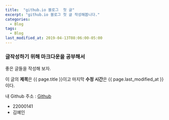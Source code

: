 ```yaml
---
title:  "github.io 블로그  첫 글"
excerpt: "github.io 블로그 첫 글 작성해봅니다."
categories:
  - Blog
tags:
  - Blog
last_modified_at: 2019-04-13T08:06:00-05:00
---
```


### 글작성하기 위해 마크다운을 공부해서   
좋은 글들을 작성해 보자.    

이 글의 **제목**은 {{ page.title }}이고
마지막 **수정 시간**은 {{ page.last_modified_at }}이다.

내 Github 주소 : [Github](https://github.com/rladp127)
   
* 22000141
* 김예인
